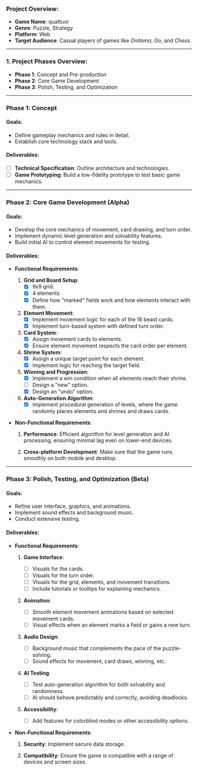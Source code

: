 ### Project Overview:

* **Game Name**: quattuor
* **Genre**: Puzzle, Strategy
* **Platform**: Web
* **Target Audience**: Casual players of games like *Onitama*, *Go*, and *Chess*.

---

### 1. Project Phases Overview:

* **Phase 1**: Concept and Pre-production
* **Phase 2**: Core Game Development
* **Phase 3**: Polish, Testing, and Optimization

---

### Phase 1: Concept

#### Goals:

* Define gameplay mechanics and rules in detail.
* Establish core technology stack and tools.

#### Deliverables:

* [ ] **Technical Specification**: Outline architecture and technologies.
* [ ] **Game Prototyping**: Build a low-fidelity prototype to test basic game mechanics.

---

### Phase 2: Core Game Development (Alpha)

#### Goals:

* Develop the core mechanics of movement, card drawing, and turn order.
* Implement dynamic level generation and solvability features.
* Build initial AI to control element movements for testing.

#### Deliverables:

* **Functional Requirements**:

  1. **Grid and Board Setup**:
     * [x] 9x9 grid.
     * [x] 4 elements.
     * [x] Define how "marked" fields work and how elements interact with them.

  2. **Element Movement**:
     * [x] Implement movement logic for each of the 16 beast cards.
     * [x] Implement turn-based system with defined turn order.

  3. **Card System**:
     * [x] Assign movement cards to elements.
     * [x] Ensure element movement respects the card order per element.

  4. **Shrine System**:
     * [x] Assign a unique target point for each element.
     * [x] Implement logic for reaching the target field.

  5. **Winning and Progression**:
     * [x] Implement a win condition when all elements reach their shrine.
     * [ ] Design a "new" option.
     * [x] Design an "undo" option.

  6. **Auto-Generation Algorithm**:
     * [x] Implement procedural generation of levels, where the game randomly places elements and shrines and draws cards.

* **Non-Functional Requirements**:

   1. **Performance**: Efficient algorithm for level generation and AI processing, ensuring minimal lag even on lower-end devices.

   2. **Cross-platform Development**: Make sure that the game runs smoothly on both mobile and desktop.

---

### Phase 3: Polish, Testing, and Optimization (Beta)

#### Goals:

* Refine user interface, graphics, and animations.
* Implement sound effects and background music.
* Conduct extensive testing.

#### Deliverables:

* **Functional Requirements**:

  1. **Game Interface**:

     * [ ] Visuals for the cards.
     * [ ] Visuals for the turn order.
     * [ ] Visuals for the grid, elements, and movement transitions.
     * [ ] Include tutorials or tooltips for explaining mechanics.

  2. **Animation**:

     * [ ] Smooth element movement animations based on selected movement cards.
     * [ ] Visual effects when an element marks a field or gains a new turn.

  3. **Audio Design**:

     * [ ] Background music that complements the pace of the puzzle-solving.
     * [ ] Sound effects for movement, card draws, winning, etc.

  4. **AI Testing**:

     * [ ] Test auto-generation algorithm for both solvability and randomness.
     * [ ] AI should behave predictably and correctly, avoiding deadlocks.

  5. **Accessibility**:

     * [ ] Add features for colorblind modes or other accessibility options.

* **Non-Functional Requirements**:

  1. **Security**: Implement secure data storage.

  2. **Compatibility**: Ensure the game is compatible with a range of devices and screen sizes.
